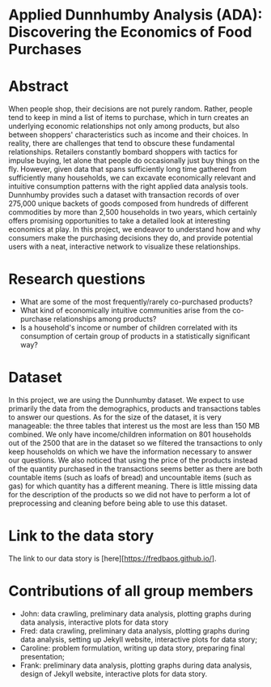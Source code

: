 # Applied Dunnhumby Analysis (ADA): Discovering the Economics of Food Purchases

# Abstract
When people shop, their decisions are not purely random. Rather, people tend to keep in mind a list of items to purchase, which in turn creates an underlying economic relationships not only among products, but also between shoppers' characteristics such as income and their choices. In reality, there are challenges that tend to obscure these fundamental relationships. Retailers constantly bombard shoppers with tactics for impulse buying, let alone that people do occasionally just buy things on the fly. However, given data that spans sufficiently long time gathered from sufficiently many households, we can excavate economically relevant and intuitive consumption patterns with the right applied data analysis tools. Dunnhumby provides such a dataset with transaction records of over 275,000 unique backets of goods composed from hundreds of different commodities by more than 2,500 households in two years, which certainly offers promising opportunities to take a detailed look at interesting economics at play. In this project, we endeavor to understand how and why consumers make the purchasing decisions they do, and provide potential users with a neat, interactive network to visualize these relationships.

# Research questions
- What are some of the most frequently/rarely co-purchased products?
- What kind of economically intuitive communities arise from the co-purchase relationships among products?
- Is a household's income or number of children correlated with its consumption of certain group of products in a statistically significant way?

# Dataset
In this project, we are using the Dunnhumby dataset. We expect to use primarily the data from the demographics, products and transactions tables to answer our questions. 
As for the size of the dataset, it is very manageable: the three tables that interest us the most are less than 150 MB combined.
We only have income/children information on 801 households out of the 2500 that are in the dataset so we filtered the transactions to only keep households on which we have the information necessary to answer our questions.
We also noticed that using the price of the products instead of the quantity purchased in the transactions seems better as there are both countable items (such as loafs of bread) and uncountable items (such as gas) for which quantity has a different meaning.
There is little missing data for the description of the products so we did not have to perform a lot of preprocessing and cleaning before being able to use this dataset.

# Link to the data story
The link to our data story is [here][https://fredbaos.github.io/].

# Contributions of all group members
- John: data crawling, preliminary data analysis, plotting graphs during data analysis, interactive plots for data story
- Fred: data crawling, preliminary data analysis, plotting graphs during data analysis, setting up Jekyll website, interactive plots for data story;
- Caroline: problem formulation, writing up data story, preparing final presentation;
- Frank: preliminary data analysis, plotting graphs during data analysis, design of Jekyll website, interactive plots for data story.
